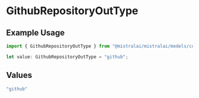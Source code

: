 # GithubRepositoryOutType

## Example Usage

```typescript
import { GithubRepositoryOutType } from "@mistralai/mistralai/models/components";

let value: GithubRepositoryOutType = "github";
```

## Values

```typescript
"github"
```